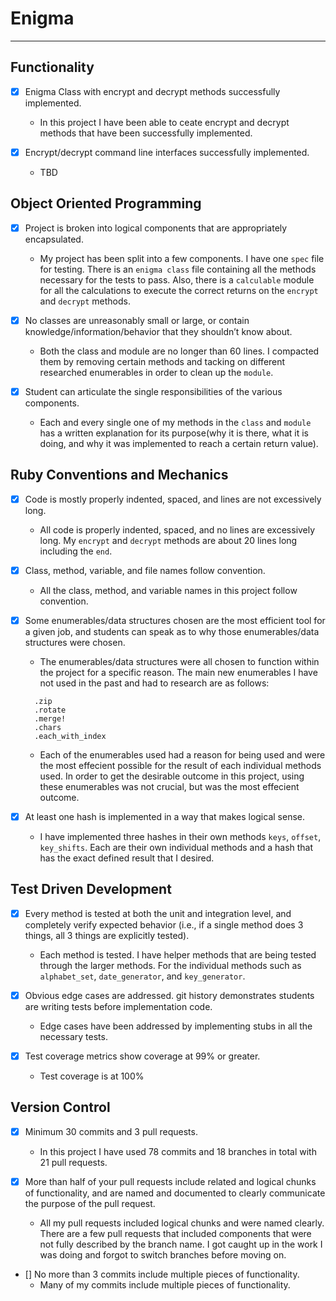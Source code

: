# Enigma
--------------
## Functionality
- [x] Enigma Class with encrypt and decrypt methods successfully implemented. 
  - In this project I have been able to ceate encrypt and decrypt methods that have been successfully implemented.
  
- [x] Encrypt/decrypt command line interfaces successfully implemented.
  - TBD

## Object Oriented Programming
- [x] Project is broken into logical components that are appropriately encapsulated. 
  - My project has been split into a few components. I have one `spec` file for testing. There is an `enigma class` file containing all the methods necessary for the tests to pass. Also, there is a `calculable` module for all the calculations to execute the correct returns on the `encrypt` and `decrypt` methods. 

- [x] No classes are unreasonably small or large, or contain knowledge/information/behavior that they shouldn’t know about. 
  - Both the class and module are no longer than 60 lines. I compacted them by removing certain methods and tacking on different researched enumerables in order to clean up the `module`.

- [x] Student can articulate the single responsibilities of the various components.
  - Each and every single one of my methods in the `class` and `module` has a written explanation for its purpose(why it is there, what it is doing, and why it was implemented to reach a certain return value).


## Ruby Conventions and Mechanics
- [x] Code is mostly properly indented, spaced, and lines are not excessively long. 
  - All code is properly indented, spaced, and no lines are excessively long. My `encrypt` and `decrypt` methods are about 20 lines long including the `end`.
 
- [x] Class, method, variable, and file names follow convention. 
  - All the class, method, and variable names in this project follow convention.
    
  
- [x] Some enumerables/data structures chosen are the most efficient tool for a given job, and students can speak as to why those enumerables/data structures were chosen. 
  - The enumerables/data structures were all chosen to function within the project for a specific reason. The main new enumerables I have not used in the past and had to research are as follows:
  ```
    .zip
    .rotate
    .merge!
    .chars
    .each_with_index
    ```
  - Each of the enumerables used had a reason for being used and were the most effecient possible for the result of each individual methods used. In order to get the desirable outcome in this project, using these enumerables was not crucial, but was the most effecient outcome.

- [x] At least one hash is implemented in a way that makes logical sense.
  - I have implemented three hashes in their own methods `keys`, `offset`, `key_shifts`. Each are their own individual methods and a hash that has the exact defined result that I desired.


## Test Driven Development

- [x] Every method is tested at both the unit and integration level, and completely verify expected behavior (i.e., if a single method does 3 things, all 3 things are explicitly tested). 
  - Each method is tested. I have helper methods that are being tested through the larger methods. For the individual methods such as `alphabet_set`, `date_generator`, and `key_generator`.

- [x] Obvious edge cases are addressed. git history demonstrates students are writing tests before implementation code.
  - Edge cases have been addressed by implementing stubs in all the necessary tests.

- [x] Test coverage metrics show coverage at 99% or greater.
  - Test coverage is at 100%



## Version Control

- [x] Minimum 30 commits and 3 pull requests. 
  - In this project I have used 78 commits and 18 branches in total with 21 pull requests.
 
- [x] More than half of your pull requests include related and logical chunks of functionality, and are named and documented to clearly communicate the purpose of the pull request. 
  - All my pull requests included logical chunks and were named clearly. There are a few pull requests that included components that were not fully described by the branch name. I got caught up in the work I was doing and forgot to switch branches before moving on.

- [] No more than 3 commits include multiple pieces of functionality.
  - Many of my commits include multiple pieces of functionality.
